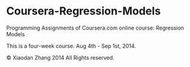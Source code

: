 Coursera-Regression-Models
==========================

Programming Assignments of Coursera.com online course: Regression Models  

This is a four-week course. Aug 4th - Sep 1st, 2014.

© Xiaodan Zhang 2014 All Rights reserved.

